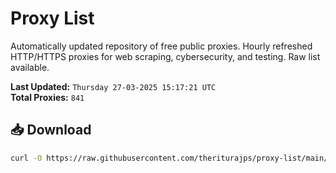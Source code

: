 # Proxy List

Automatically updated repository of free public proxies. Hourly refreshed HTTP/HTTPS proxies for web scraping, cybersecurity, and testing. Raw list available.

**Last Updated:** `Thursday 27-03-2025 15:17:21 UTC`  
**Total Proxies:** `841`

## 📥 Download
```bash
curl -O https://raw.githubusercontent.com/theriturajps/proxy-list/main/proxies.txt
